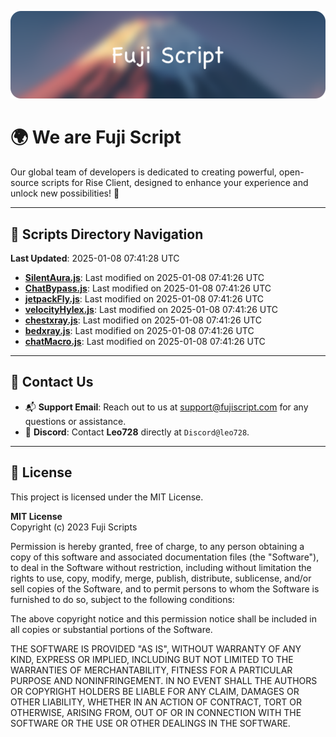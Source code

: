 ![Banner](.github/b.webp)

# 🌍 **We are Fuji Script**

Our global team of developers is dedicated to creating powerful, open-source scripts for Rise Client, designed to enhance your experience and unlock new possibilities! 🌟

---
<!-- SCRIPTS_NAVIGATION_START -->
## 📂 **Scripts Directory Navigation**

**Last Updated**: 2025-01-08 07:41:28 UTC

- **[SilentAura.js](scripts/SilentAura.js)**: Last modified on 2025-01-08 07:41:26 UTC
- **[ChatBypass.js](scripts/ChatBypass.js)**: Last modified on 2025-01-08 07:41:26 UTC
- **[jetpackFly.js](scripts/jetpackFly.js)**: Last modified on 2025-01-08 07:41:26 UTC
- **[velocityHylex.js](scripts/velocityHylex.js)**: Last modified on 2025-01-08 07:41:26 UTC
- **[chestxray.js](scripts/chestxray.js)**: Last modified on 2025-01-08 07:41:26 UTC
- **[bedxray.js](scripts/bedxray.js)**: Last modified on 2025-01-08 07:41:26 UTC
- **[chatMacro.js](scripts/chatMacro.js)**: Last modified on 2025-01-08 07:41:26 UTC

<!-- SCRIPTS_NAVIGATION_END -->

---

## 💬 **Contact Us**  
- 📬 **Support Email**: Reach out to us at [support@fujiscript.com](mailto:support@fujiscript.com) for any questions or assistance.  
- 💬 **Discord**: Contact **Leo728** directly at `Discord@leo728`.

---

## 📜 **License**

This project is licensed under the MIT License.  

**MIT License**  
Copyright (c) 2023 Fuji Scripts  

Permission is hereby granted, free of charge, to any person obtaining a copy of this software and associated documentation files (the "Software"), to deal in the Software without restriction, including without limitation the rights to use, copy, modify, merge, publish, distribute, sublicense, and/or sell copies of the Software, and to permit persons to whom the Software is furnished to do so, subject to the following conditions:  

The above copyright notice and this permission notice shall be included in all copies or substantial portions of the Software.  

THE SOFTWARE IS PROVIDED "AS IS", WITHOUT WARRANTY OF ANY KIND, EXPRESS OR IMPLIED, INCLUDING BUT NOT LIMITED TO THE WARRANTIES OF MERCHANTABILITY, FITNESS FOR A PARTICULAR PURPOSE AND NONINFRINGEMENT. IN NO EVENT SHALL THE AUTHORS OR COPYRIGHT HOLDERS BE LIABLE FOR ANY CLAIM, DAMAGES OR OTHER LIABILITY, WHETHER IN AN ACTION OF CONTRACT, TORT OR OTHERWISE, ARISING FROM, OUT OF OR IN CONNECTION WITH THE SOFTWARE OR THE USE OR OTHER DEALINGS IN THE SOFTWARE.  
